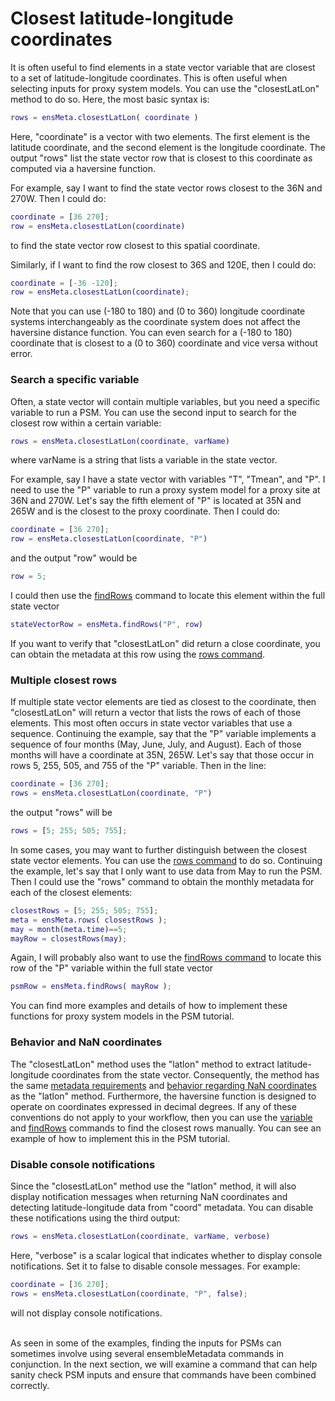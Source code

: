 # Closest latitude-longitude coordinates

It is often useful to find elements in a state vector variable that are closest to a set of latitude-longitude coordinates. This is often useful when selecting inputs for proxy system models. You can use the "closestLatLon" method to do so. Here, the most basic syntax is:
```matlab
rows = ensMeta.closestLatLon( coordinate )
```
Here, "coordinate" is a vector with two elements. The first element is the latitude coordinate, and the second element is the longitude coordinate. The output "rows" list the state vector row that is closest to this coordinate as computed via a haversine function.

For example, say I want to find the state vector rows closest to the 36N and 270W. Then I could do:
```matlab
coordinate = [36 270];
row = ensMeta.closestLatLon(coordinate)
```
to find the state vector row closest to this spatial coordinate.

Similarly, if I want to find the row closest to 36S and 120E, then I could do:
```matlab
coordinate = [-36 -120];
row = ensMeta.closestLatLon(coordinate);
```

Note that you can use (-180 to 180) and (0 to 360) longitude coordinate systems interchangeably as the coordinate system does not affect the haversine distance function. You can even search for a (-180 to 180) coordinate that is closest to a (0 to 360) coordinate and vice versa without error.

### Search a specific variable

Often, a state vector will contain multiple variables, but you need a specific variable to run a PSM. You can use the second input to search for the closest row within a certain variable:
```matlab
rows = ensMeta.closestLatLon(coordinate, varName)
```
where varName is a string that lists a variable in the state vector.

For example, say I have a state vector with variables "T", "Tmean", and "P". I need to use the "P" variable to run a proxy system model for a proxy site at 36N and 270W. Let's say the fifth element of "P" is located at 35N and 265W and is the closest to the proxy coordinate. Then I could do:
```matlab
coordinate = [36 270];
row = ensMeta.closestLatLon(coordinate, "P")
```
and the output "row" would be
```matlab
row = 5;
```
I could then use the [findRows](find-rows) command to locate this element within the full state vector
```matlab
stateVectorRow = ensMeta.findRows("P", row)
```
If you want to verify that "closestLatLon" did return a close coordinate, you can obtain the metadata at this row using the [rows command](rows).

### Multiple closest rows

If multiple state vector elements are tied as closest to the coordinate, then "closestLatLon" will return a vector that lists the rows of each of those elements. This most often occurs in state vector variables that use a sequence. Continuing the example, say that the "P" variable implements a sequence of four months (May, June, July, and August). Each of those months will have a coordinate at 35N, 265W. Let's say that those occur in rows 5, 255, 505, and 755 of the "P" variable. Then in the line:
```matlab
coordinate = [36 270];
rows = ensMeta.closestLatLon(coordinate, "P")
```
the output "rows" will be
```matlab
rows = [5; 255; 505; 755];
```

In some cases, you may want to further distinguish between the closest state vector elements. You can use the [rows command](rows) to do so. Continuing the example, let's say that I only want to use data from May to run the PSM. Then I could use the "rows" command to obtain the monthly metadata for each of the closest elements:
```matlab
closestRows = [5; 255; 505; 755];
meta = ensMeta.rows( closestRows );
may = month(meta.time)==5;
mayRow = closestRows(may);
```

Again, I will probably also want to use the [findRows command](find-rows) to locate this row of the "P" variable within the full state vector
```matlab
psmRow = ensMeta.findRows( mayRow );
```

You can find more examples and details of how to implement these functions for proxy system models in the PSM tutorial.

### Behavior and NaN coordinates

The "closestLatLon" method uses the "latlon" method to extract latitude-longitude coordinates from the state vector. Consequently, the method has the same [metadata requirements](latlon#metadata-format) and [behavior regarding NaN coordinates](latlon#nan-coordinates) as the "latlon" method. Furthermore, the haversine function is designed to operate on coordinates expressed in decimal degrees. If any of these conventions do not apply to your workflow, then you can use the [variable](variable) and [findRows](find-rows) commands to find the closest rows manually. You can see an example of how to implement this in the PSM tutorial.

### Disable console notifications

Since the "closestLatLon" method use the "latlon" method, it will also display notification messages when returning NaN coordinates and detecting latitude-longitude data from "coord" metadata. You can disable these notifications using the third output:
```matlab
rows = ensMeta.closestLatLon(coordinate, varName, verbose)
```
Here, "verbose" is a scalar logical that indicates whether to display console notifications. Set it to false to disable console messages. For example:
```matlab
coordinate = [36 270];
rows = ensMeta.closestLatLon(coordinate, "P", false);
```
will not display console notifications.

<br>
As seen in some of the examples, finding the inputs for PSMs can sometimes involve using several ensembleMetadata commands in conjunction. In the next section, we will examine a command that can help sanity check PSM inputs and ensure that commands have been combined correctly.
